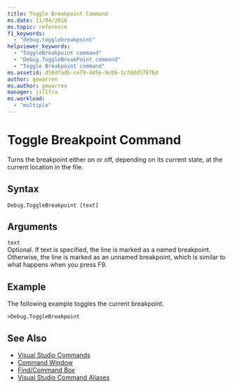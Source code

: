 ```yaml
---
title: Toggle Breakpoint Command
ms.date: 11/04/2016
ms.topic: reference
f1_keywords:
  - "debug.togglebreakpoint"
helpviewer_keywords:
  - "ToggleBreakpoint command"
  - "Debug.ToggleBreakPoint command"
  - "Toggle Breakpoint command"
ms.assetid: d50dfadb-ce79-4d5e-9c09-1cfddd57876d
author: gewarren
ms.author: gewarren
manager: jillfra
ms.workload:
  - "multiple"
---
```

# Toggle Breakpoint Command
Turns the breakpoint either on or off, depending on its current state, at the current location in the file.

## Syntax

```
Debug.ToggleBreakpoint [text]
```

## Arguments

 `text`\
Optional. If text is specified, the line is marked as a named breakpoint. Otherwise, the line is marked as an unnamed breakpoint, which is similar to what happens when you press F9.

## Example
The following example toggles the current breakpoint.

```
>Debug.ToggleBreakpoint
```

## See Also

- [Visual Studio Commands](../../ide/reference/visual-studio-commands.md)
- [Command Window](../../ide/reference/command-window.md)
- [Find/Command Box](../../ide/find-command-box.md)
- [Visual Studio Command Aliases](../../ide/reference/visual-studio-command-aliases.md)